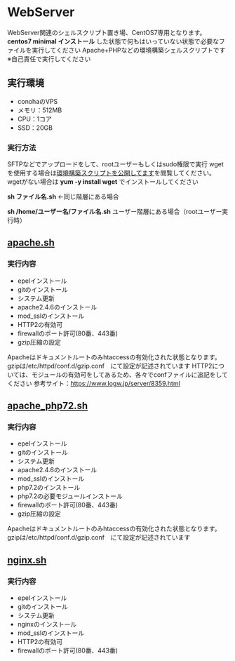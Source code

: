 # WebServer
WebServer関連のシェルスクリプト置き場、CentOS7専用となります。**centos7 minimal インストール** した状態で何もはいっていない状態で必要なファイルを実行してください
Apache+PHPなどの環境構築シェルスクリプトです
※自己責任で実行してください

## 実行環境
* conohaのVPS
* メモリ：512MB
* CPU：1コア
* SSD：20GB

### 実行方法
SFTPなどでアップロードをして、rootユーザーもしくはsudo権限で実行
wgetを使用する場合は[環境構築スクリプトを公開してます](https://www.logw.jp/cloudserver/8886.html)を閲覧してください。
wgetがない場合は **yum -y install wget** でインストールしてください

**sh ファイル名.sh** ←同じ階層にある場合

**sh /home/ユーザー名/ファイル名.sh** ユーザー階層にある場合（rootユーザー実行時）

## [apache.sh](https://github.com/site-lab/apache/blob/master/apache.sh)
### 実行内容
* epelインストール
* gitのインストール
* システム更新
* apache2.4.6のインストール
* mod_sslのインストール
* HTTP2の有効可
* firewallのポート許可(80番、443番)
* gzip圧縮の設定

Apacheはドキュメントルートのみhtaccessの有効化された状態となります。
gzipは/etc/httpd/conf.d/gzip.conf　にて設定が記述されています
HTTP2については、モジュールの有効可をしてあるため、各々でconfファイルに追記をしてください
参考サイト：https://www.logw.jp/server/8359.html

## [apache_php72.sh](https://github.com/site-lab/apache/blob/master/apache_php72.sh)
### 実行内容
* epelインストール
* gitのインストール
* システム更新
* apache2.4.6のインストール
* mod_sslのインストール
* php7.2のインストール
* php7.2の必要モジュールインストール
* firewallのポート許可(80番、443番)
* gzip圧縮の設定

Apacheはドキュメントルートのみhtaccessの有効化された状態となります。
gzipは/etc/httpd/conf.d/gzip.conf　にて設定が記述されています

## [nginx.sh](https://github.com/site-lab/apache/blob/master/nginx.sh)
### 実行内容
* epelインストール
* gitのインストール
* システム更新
* nginxのインストール
* mod_sslのインストール
* HTTP2の有効可
* firewallのポート許可(80番、443番)
